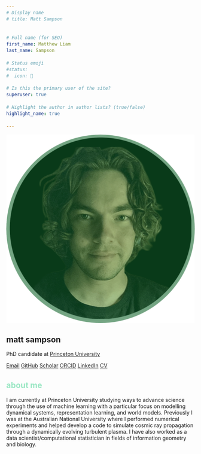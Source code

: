 ```yaml
---
# Display name
# title: Matt Sampson


# Full name (for SEO)
first_name: Matthew Liam
last_name: Sampson

# Status emoji
#status:
#  icon: 󰆧

# Is this the primary user of the site?
superuser: true

# Highlight the author in author lists? (true/false)
highlight_name: true

---
```

<div class="profile-center">
  <img src="static/img/matt_p.png" alt="Matt Sampson" class="profile-photo" />

  <h2 class="profile-name">matt sampson</h2>

  <p class="profile-role">
    PhD candidate at
    <a href="https://web.astro.princeton.edu/people/matthew-sampson" class="profile-link">
      Princeton University
    </a>
  </p>

  <div class="social-links">
    <a href="mailto:matt.sampson@princeton.edu" class="download-cv">Email</a>
    <a href="https://github.com/SampsonML" class="download-cv">GitHub</a>
    <a href="https://scholar.google.com/citations?user=kc8P55cAAAAJ&hl=en&oi=sra" class="download-cv">Scholar</a>
    <a href="https://orcid.org/0000-0001-5748-5393" class="download-cv">ORCID</a>
    <a href="https://www.linkedin.com/in/matt-sampson-b56b8113b/" class="download-cv">LinkedIn</a>
    <a href="/uploads/AcademicCVSampsonMatt.pdf" class="download-cv" download>CV</a>
  </div>
</div>





<h2 style="color: #9be7c4; margin-top: 2rem;">about me</h2>
<p>
I am currently at Princeton University studying ways to advance science through the use of machine learning with a particular focus on modelling dynamical systems, representation learning, and world models. Previously I was at the Australian National University where I performed numerical experiments and helped develop a code to simulate cosmic ray propagation through a dynamically evolving turbulent plasma. I have also worked as a data scientist/computational statistician in fields of information geometry and biology.
</p>

























































